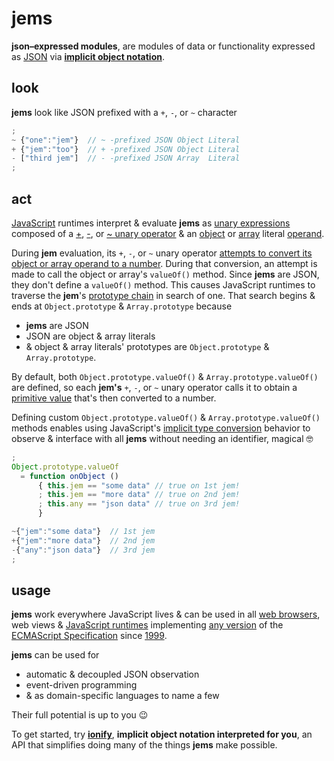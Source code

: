 # jems

**json–expressed modules**, are modules of data or functionality expressed as [JSON](http://json.org/) via [**implicit object notation**](https://github.com/ionify/ionify/blob/public/info/ion.md).

## look

**jems** look like JSON prefixed with a `+`, `-`, or `~` character

```javascript
;
~ {"one":"jem"}  // ~ -prefixed JSON Object Literal
+ {"jem":"too"}  // + -prefixed JSON Object Literal
- ["third jem"]  // - -prefixed JSON Array  Literal
;
```

## act

[JavaScript](http://www.ecma-international.org/ecma-262/6.0/index.html#sec-overview) runtimes interpret & evaluate **jems** as
[unary expressions](http://www.ecma-international.org/ecma-262/6.0/index.html#sec-unary-operators)
composed of a [+](http://www.ecma-international.org/ecma-262/6.0/index.html#sec-unary-plus-operator),
[-](http://www.ecma-international.org/ecma-262/6.0/index.html#sec-unary-minus-operator), or
[~ unary operator](http://www.ecma-international.org/ecma-262/6.0/index.html#sec-bitwise-not-operator) &
an [object](http://www.ecma-international.org/ecma-262/6.0/index.html#sec-object-initializer)
or [array](http://www.ecma-international.org/ecma-262/6.0/index.html#sec-array-initializer) literal
[operand](http://www.tfd.com/operand).

During **jem** evaluation, its `+`, `-`, or `~` unary operator
[attempts to convert its object or array operand to a number](http://www.ecma-international.org/ecma-262/6.0/index.html#sec-toprimitive). During that conversion, an attempt is made to call the object or array's `valueOf()` method. Since 
**jems** are JSON, they don't define a `valueOf()` method. This causes JavaScript runtimes to traverse the **jem**'s [prototype chain](http://www.ecma-international.org/ecma-262/6.0/index.html#sec-objects) in search of one. That search begins & ends at `Object.prototype` & `Array.prototype` because

+ **jems** are JSON
+ JSON are object & array literals
+ & object & array literals' prototypes are `Object.prototype` & `Array.prototype`.

By default, both `Object.prototype.valueOf()` & `Array.prototype.valueOf()` are defined, so each **jem's** `+`, `-`, or `~` unary operator calls it to obtain a [primitive value](https://en.m.wikipedia.org/wiki/Primitive_value) that's then converted to a number.

Defining custom `Object.prototype.valueOf()` & `Array.prototype.valueOf()` methods enables using JavaScript's [implicit type conversion](https://en.m.wikipedia.org/wiki/Type_conversion) behavior to observe & interface with all **jems** without needing an identifier, magical 🤓

```javascript
;
Object.prototype.valueOf
  = function onObject ()
      { this.jem == "some data" // true on 1st jem!
      ; this.jem == "more data" // true on 2nd jem!
      ; this.any == "json data" // true on 3rd jem!
      }

~{"jem":"some data"}  // 1st jem
+{"jem":"more data"}  // 2nd jem
-{"any":"json data"}  // 3rd jem
;
```


## usage

**jems** work everywhere JavaScript lives & can be used in all
[web browsers](https://en.wikipedia.org/wiki/Web_browser), web views &
[JavaScript runtimes](http://en.wikipedia.org/wiki/JavaScript_engine) implementing [any version](http://www.ecma-international.org/publications/standards/Ecma-262-arch.htm) of the
[ECMAScript Specification](http://www.ecma-international.org/publications/standards/Ecma-262.htm) since [1999](http://www.ecma-international.org/publications/files/ECMA-ST-ARCH/ECMA-262,%203rd%20edition,%20December%201999.pdf).

**jems** can be used for

+ automatic & decoupled JSON observation
+ event-driven programming
+ & as domain-specific languages to name a few

Their full potential is up to you 😉

To get started, try [**ionify**](http://code.ionify.net/), **implicit object notation interpreted for you**, an API that simplifies doing many of the things **jems** make possible.

